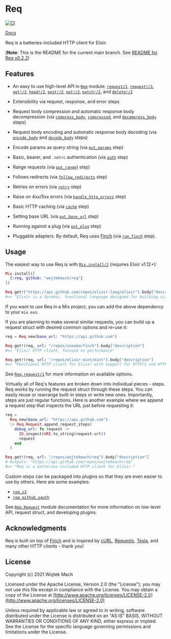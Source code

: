 # Req

[![CI](https://github.com/wojtekmach/req/actions/workflows/ci.yml/badge.svg)](https://github.com/wojtekmach/req/actions/workflows/ci.yml)

[Docs](https://wojtekmach.pl/docs/req)

Req is a batteries-included HTTP client for Elixir.

(**Note**: This is the README for the current main branch. See [README for Req v0.2.2](https://github.com/wojtekmach/req/tree/v0.2.2#readme))

## Features

  * An easy to use high-level API in [`Req`][req] module: [`request/1`][req.request], [`request!/1`][req.request!], [`get!/2`][req.get!], [`head!/2`][req.head!], [`post!/2`][req.post!], [`put!/2`][req.put!], [`patch!/2`][req.patch!], and [`delete!/2`][req.delete!]

  * Extensibility via request, response, and error steps

  * Request body compression and automatic response body decompression (via [`compress_body`][compress_body], [`compressed`][compressed], and [`decompress_body`][decompress_body] steps)

  * Request body encoding and automatic response body decoding (via [`encode_body`][encode_body]
    and [`decode_body`][decode_body] steps)

  * Encode params as query string (via [`put_params`][put_params] step)

  * Basic, bearer, and `.netrc` authentication (via [`auth`][auth] step)

  * Range requests (via [`put_range`][put_range]) step)

  * Follows redirects (via [`follow_redirects`][follow_redirects] step)

  * Retries on errors (via [`retry`][retry] step)

  * Raise on 4xx/5xx errors (via [`handle_http_errors`][handle_http_errors] step)

  * Basic HTTP caching (via [`cache`][cache] step)

  * Setting base URL (via [`put_base_url`][put_base_url] step)

  * Running against a plug (via [`put_plug`][put_plug] step)

  * Pluggable adapters. By default, Req uses [Finch][finch] (via [`run_finch`][run_finch] step).

[req]: https://wojtekmach.pl/docs/req/Req.html
[req.request]: https://wojtekmach.pl/docs/req/Req.html#request/1
[req.request!]: https://wojtekmach.pl/docs/req/Req.html#request!/1
[req.get!]: https://wojtekmach.pl/docs/req/Req.html#get!/2
[req.head!]: https://wojtekmach.pl/docs/req/Req.html#head!/2
[req.post!]: https://wojtekmach.pl/docs/req/Req.html#post!/2
[req.put!]: https://wojtekmach.pl/docs/req/Req.html#put!/2
[req.patch!]: https://wojtekmach.pl/docs/req/Req.html#patch!/2
[req.delete!]: https://wojtekmach.pl/docs/req/Req.html#delete!/2
[compressed]: https://wojtekmach.pl/docs/req/Req.Steps.html#compressed/1
[decompress_body]: https://wojtekmach.pl/docs/req/Req.Steps.html#decompress_body/1
[encode_body]: https://wojtekmach.pl/docs/req/Req.Steps.html#encode_body/1
[decode_body]: https://wojtekmach.pl/docs/req/Req.Steps.html#decode_body/1
[put_params]: https://wojtekmach.pl/docs/req/Req.Steps.html#put_params/1
[auth]: https://wojtekmach.pl/docs/req/Req.Steps.html#auth/1
[put_range]: https://wojtekmach.pl/docs/req/Req.Steps.html#put_range/1
[follow_redirects]: https://wojtekmach.pl/docs/req/Req.Steps.html#follow_redirects/1
[retry]: https://wojtekmach.pl/docs/req/Req.Steps.html#retry/1
[handle_http_errors]: https://wojtekmach.pl/docs/req/Req.Steps.html#handle_http_errors/1
[cache]: https://wojtekmach.pl/docs/req/Req.Steps.html#cache/1
[put_base_url]: https://wojtekmach.pl/docs/req/Req.Steps.html#put_base_url/1
[put_plug]: https://wojtekmach.pl/docs/req/Req.Steps.html#put_plug/1
[compress_body]: https://wojtekmach.pl/docs/req/Req.Steps.html#compress_body/1
[adapter]: https://wojtekmach.pl/docs/req/Req.Request.html#module-adapter
[run_finch]: https://wojtekmach.pl/docs/req/Req.Steps.html#run_finch/1
[finch]: https://github.com/sneako/finch

## Usage

The easiest way to use Req is with [`Mix.install/2`](https://hexdocs.pm/mix/Mix.html#install/2) (requires Elixir v1.12+):

```elixir
Mix.install([
  {:req, github: "wojtekmach/req"}
])

Req.get!("https://api.github.com/repos/elixir-lang/elixir").body["description"]
#=> "Elixir is a dynamic, functional language designed for building scalable and maintainable applications"
```

If you want to use Req in a Mix project, you can add the above dependency to your `mix.exs`.

If you are planning to make several similar requests, you can build up a request struct with
desired common options and re-use it:

```elixir
req = Req.new(base_url: "https://api.github.com")

Req.get!(req, url: "/repos/sneako/finch").body["description"]
#=> "Elixir HTTP client, focused on performance"

Req.get!(req, url: "/repos/elixir-mint/mint").body["description"]
#=> "Functional HTTP client for Elixir with support for HTTP/1 and HTTP/2."
```

See [`Req.request/1`](https://hexdocs.pm/req/Req.html#request/1) for more information on available
options.

Virtually all of Req's features are broken down into individual pieces - steps. Req works by running
the request struct through these steps. You can easily reuse or rearrange built-in steps or write new
ones. Importantly, steps are just regular functions. Here is another example where we append a request
step that inspects the URL just before requesting it:

```elixir
req =
  Req.new(base_url: "https://api.github.com")
  |> Req.Request.append_request_steps(
    debug_url: fn request ->
      IO.inspect(URI.to_string(request.url))
      request
    end
  )

Req.get!(req, url: "/repos/wojtekmach/req").body["description"]
# Outputs: "https://api.github.com/repos/wojtekmach/req"
#=> "Req is a batteries-included HTTP client for Elixir."
```

Custom steps can be packaged into plugins so that they are even easier to use by others.
Here are some examples:

  * [`req_s3`](https://github.com/wojtekmach/req_s3)
  * [`req_github_oauth`](https://github.com/wojtekmach/req_github_oauth)

See [`Req.Request`](https://hexdocs.pm/req/Req.Request.html) module documentation for
more information on low-level API, request struct, and developing plugins.

## Acknowledgments

Req is built on top of [Finch](http://github.com/keathley/finch) and is inspired by [cURL](https://curl.se), [Requests](https://docs.python-requests.org/en/master/), [Tesla](https://github.com/teamon/tesla), and many other HTTP clients - thank you!

## License

Copyright (c) 2021 Wojtek Mach

Licensed under the Apache License, Version 2.0 (the "License");
you may not use this file except in compliance with the License.
You may obtain a copy of the License at [http://www.apache.org/licenses/LICENSE-2.0](http://www.apache.org/licenses/LICENSE-2.0)

Unless required by applicable law or agreed to in writing, software
distributed under the License is distributed on an "AS IS" BASIS,
WITHOUT WARRANTIES OR CONDITIONS OF ANY KIND, either express or implied.
See the License for the specific language governing permissions and
limitations under the License.
